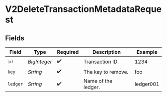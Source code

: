 # V2DeleteTransactionMetadataRequest


## Fields

| Field               | Type                | Required            | Description         | Example             |
| ------------------- | ------------------- | ------------------- | ------------------- | ------------------- |
| `id`                | *BigInteger*        | :heavy_check_mark:  | Transaction ID.     | 1234                |
| `key`               | *String*            | :heavy_check_mark:  | The key to remove.  | foo                 |
| `ledger`            | *String*            | :heavy_check_mark:  | Name of the ledger. | ledger001           |